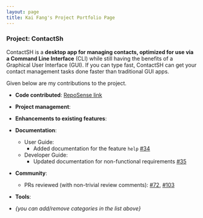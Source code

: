 ```yaml
---
layout: page
title: Kai Fang's Project Portfolio Page
---
```


### Project: ContactSh

ContactSH is a **desktop app for managing contacts, optimized for use via a Command Line Interface** (CLI) while still 
having the benefits of a Graphical User Interface (GUI). If you can type fast, ContactSH can get your contact management
tasks done faster than traditional GUI apps.

Given below are my contributions to the project.

* **Code contributed**: 
[RepoSense link](https://nus-cs2103-ay2122s1.github.io/tp-dashboard/?search=&sort=groupTitle&sortWithin=title&timeframe=commit&mergegroup=&groupSelect=groupByRepos&breakdown=true&checkedFileTypes=docs~functional-code~test-code~other&since=2021-09-17)

* **Project management**:

* **Enhancements to existing features**:

* **Documentation**:
    * User Guide:
        * Added documentation for the feature `help` [\#34](https://github.com/AY2122S1-CS2103T-W10-1/tp/pull/34)
    * Developer Guide:
        * Updated documentation for non-functional requirements [\#35](https://github.com/AY2122S1-CS2103T-W10-1/tp/pull/35)

* **Community**:
    * PRs reviewed (with non-trivial review comments): 
    [\#72](https://github.com/nus-cs2103-AY2122S1/ip/pull/72), 
    [\#103](https://github.com/nus-cs2103-AY2122S1/ip/pull/103)

* **Tools**:

* _{you can add/remove categories in the list above}_